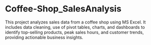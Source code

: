 # Coffee-Shop_SalesAnalysis
This project analyzes sales data from a coffee shop using MS Excel. It includes data cleaning, use of pivot tables, charts, and dashboards to identify top-selling products, peak sales hours, and customer trends, providing actionable business insights.
